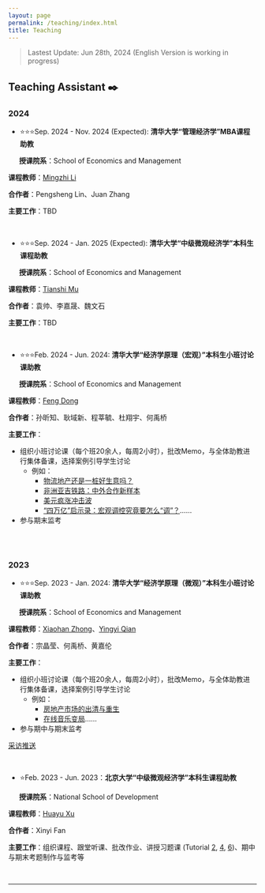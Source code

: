 ```yaml
---
layout: page
permalink: /teaching/index.html
title: Teaching
---
```

> Lastest Update:  Jun 28th, 2024 (English Version is working in progress)

<!--   [中文版本 (Chinese Version)](https://charlie-pku.github.io/file/awards-zh/) -->

## Teaching Assistant ✒️

### **2024**

- ⭐⭐⭐Sep. 2024 - Nov. 2024 (Expected): **清华大学“管理经济学”MBA课程助教**

&#8194; &#8194; **授课院系**：School of Economics and Management

**课程教师**：[Mingzhi Li](https://www.sem.tsinghua.edu.cn/en/info/1215/7137.htm)

**合作者**：Pengsheng Lin、Juan Zhang

**主要工作**：TBD

<br>

- ⭐⭐⭐Sep. 2024 - Jan. 2025 (Expected): **清华大学“中级微观经济学”本科生课程助教**

&#8194; &#8194; **授课院系**：School of Economics and Management

**课程教师**：[Tianshi Mu](https://tianshimu.netlify.app/)

**合作者**：袁帅、李嘉晟、魏文石

**主要工作**：TBD

<br>

- ⭐⭐⭐Feb. 2024 - Jun. 2024: **清华大学“经济学原理（宏观）”本科生小班讨论课助教**

&#8194; &#8194; **授课院系**：School of Economics and Management

**课程教师**：[Feng Dong](https://fengdongecon.weebly.com/)

**合作者**：孙昕知、耿域新、程莘毓、杜翔宇、何禹桥

**主要工作**：

- 组织小班讨论课（每个班20余人，每周2小时），批改Memo，与全体助教进行集体备课，选择案例引导学生讨论
  - 例如：
    - [物流地产还是一桩好生意吗？](https://charlie-pku.github.io/file/2024/discussion_logistics_2024.pdf)
    - [非洲亚吉铁路：中外合作新样本](https://charlie-pku.github.io/file/2024/discussion_rail_2024.pdf)
    - [美元疯涨冲击波](https://charlie-pku.github.io/file/2024/discussion_dollar_2024.pdf)
    - [“四万亿”启示录：宏观调控究竟要怎么“调”？](https://charlie-pku.github.io/file/2024/discussion_four_trillion_2024.pdf)……
- 参与期末监考

<br>

<br>

### **2023**

- ⭐⭐⭐Sep. 2023 - Jan. 2024: **清华大学“经济学原理（微观）”本科生小班讨论课助教**

&#8194; &#8194; **授课院系**：School of Economics and Management

**课程教师**：[Xiaohan Zhong](https://www.sem.tsinghua.edu.cn/info/1206/31922.htm)、[Yingyi Qian](https://www.sem.tsinghua.edu.cn/info/1206/31907.htm)

**合作者**：宗晶莹、何禹桥、黄嘉伦

**主要工作**：

- 组织小班讨论课（每个班20余人，每周2小时），批改Memo，与全体助教进行集体备课，选择案例引导学生讨论
  - 例如：
    - [房地产市场的出清与重生](https://charlie-pku.github.io/file/2023/discussion_house_2023.pdf) 
    - [在线音乐变局](https://charlie-pku.github.io/file/2023/discussion_music_2023.pdf)……
- 参与期中与期末监考

[采访推送](https://mp.weixin.qq.com/s/mHbSoyQ9NqxKwGm_-If5rw)

<br>


- ⭐Feb. 2023 - Jun. 2023：**北京大学“中级微观经济学”本科生课程助教**

&#8194; &#8194; **授课院系**：National School of Development

**课程教师**：[Huayu Xu](https://sites.google.com/umich.edu/huayu)

**合作者**：Xinyi Fan

**主要工作**：组织课程、跟堂听课、批改作业、讲授习题课 (Tutorial [2](https://charlie-pku.github.io/file/tutorial_2_2023.pdf), [4](https://charlie-pku.github.io/file/tutorial_4_2023.pdf), [6](https://charlie-pku.github.io/file/tutorial_6_2023.pdf))、期中与期末考题制作与监考等

<br>

---